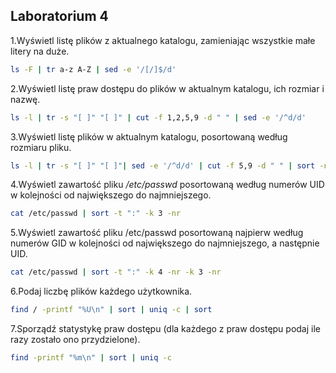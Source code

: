 ## Laboratorium 4

1\.Wyświetl listę plików z aktualnego katalogu, zamieniając wszystkie małe litery na duże. 

```sh
ls -F | tr a-z A-Z | sed -e '/[/]$/d'
```

2\.Wyświetl listę praw dostępu do plików w aktualnym katalogu, ich rozmiar i nazwę.

```sh
ls -l | tr -s "[ ]" "[ ]" | cut -f 1,2,5,9 -d " " | sed -e '/^d/d'
```

3\.Wyświetl listę plików w aktualnym katalogu, posortowaną według rozmiaru pliku.

```sh
ls -l | tr -s "[ ]" "[ ]"| sed -e '/^d/d' | cut -f 5,9 -d " " | sort -n
```

4\.Wyświetl zawartość pliku */etc/passwd* posortowaną według numerów UID w kolejności od największego do najmniejszego.

```sh
cat /etc/passwd | sort -t ":" -k 3 -nr
```

5\.Wyświetl zawartość pliku /etc/passwd posortowaną najpierw według numerów GID w kolejności od największego do najmniejszego, a następnie UID.

```sh
cat /etc/passwd | sort -t ":" -k 4 -nr -k 3 -nr
```

6\.Podaj liczbę plików każdego użytkownika.

```sh
find / -printf "%U\n" | sort | uniq -c | sort
```

7\.Sporządź statystykę praw dostępu (dla każdego z praw dostępu podaj ile razy zostało ono przydzielone).

```sh 
find -printf "%m\n" | sort | uniq -c
```



